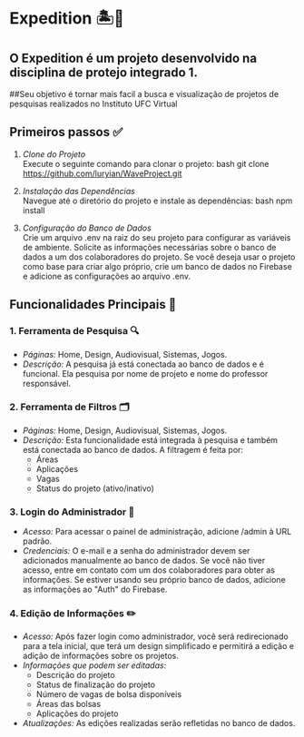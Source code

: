 # Expedition 🏝️🌊 

## O Expedition é um projeto desenvolvido na disciplina de protejo integrado 1. 
##Seu objetivo é tornar mais facil a busca e visualização de projetos de pesquisas realizados no Instituto UFC Virtual

## Primeiros passos ✅

1. *Clone do Projeto*  
   Execute o seguinte comando para clonar o projeto:
   bash
   git clone https://github.com/luryian/WaveProject.git
   

2. *Instalação das Dependências*  
   Navegue até o diretório do projeto e instale as dependências:
   bash
   npm install
   

3. *Configuração do Banco de Dados*  
   Crie um arquivo .env na raiz do seu projeto para configurar as variáveis de ambiente. Solicite as informações necessárias sobre o banco de dados a um dos colaboradores do projeto. Se você deseja usar o projeto como base para criar algo próprio, crie um banco de dados no Firebase e adicione as configurações ao arquivo .env.

## Funcionalidades Principais 🌟

### 1. Ferramenta de Pesquisa 🔍
- *Páginas:* Home, Design, Audiovisual, Sistemas, Jogos.
- *Descrição:* A pesquisa já está conectada ao banco de dados e é funcional. Ela pesquisa por nome de projeto e nome do professor responsável.

### 2. Ferramenta de Filtros 🗂️
- *Páginas:* Home, Design, Audiovisual, Sistemas, Jogos.
- *Descrição:* Esta funcionalidade está integrada à pesquisa e também está conectada ao banco de dados. A filtragem é feita por:
  - Áreas
  - Aplicações
  - Vagas
  - Status do projeto (ativo/inativo)

### 3. Login do Administrador 🔑
- *Acesso:* Para acessar o painel de administração, adicione /admin à URL padrão.
- *Credenciais:* O e-mail e a senha do administrador devem ser adicionados manualmente ao banco de dados. Se você não tiver acesso, entre em contato com um dos colaboradores para obter as informações. Se estiver usando seu próprio banco de dados, adicione as informações ao "Auth" do Firebase.

### 4. Edição de Informações ✏️
- *Acesso:* Após fazer login como administrador, você será redirecionado para a tela inicial, que terá um design simplificado e permitirá a edição e adição de informações sobre os projetos.
- *Informações que podem ser editadas:*
  - Descrição do projeto
  - Status de finalização do projeto
  - Número de vagas de bolsa disponíveis
  - Áreas das bolsas
  - Aplicações do projeto
- *Atualizações:* As edições realizadas serão refletidas no banco de dados.
